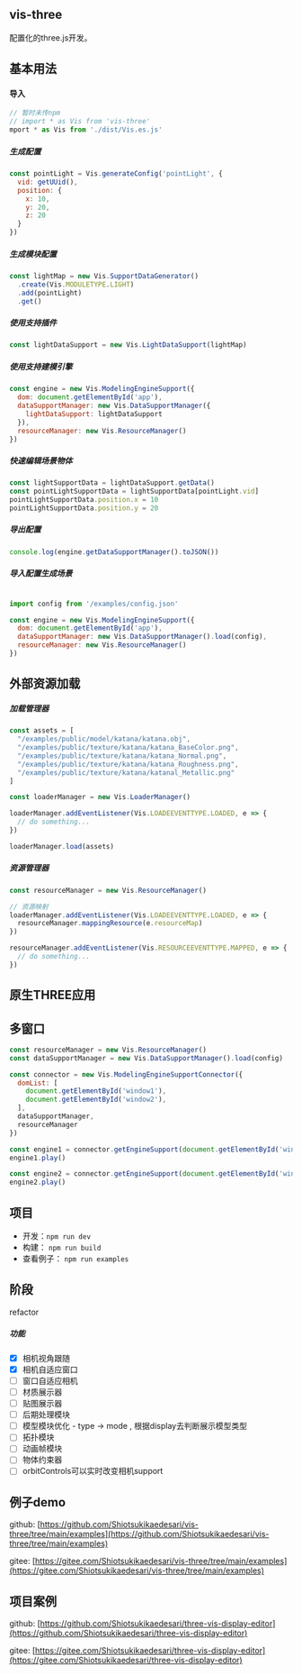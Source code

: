 ## vis-three

配置化的three.js开发。

## 基本用法

#### 导入

``` js
// 暂时未传npm
// import * as Vis from 'vis-three'
mport * as Vis from './dist/Vis.es.js'
```

##### 生成配置

``` js
const pointLight = Vis.generateConfig('pointLight', {
  vid: getUUid(),
  position: {
    x: 10,
    y: 20,
    z: 20
  }
})
```

##### 生成模块配置

``` js
const lightMap = new Vis.SupportDataGenerator()
  .create(Vis.MODULETYPE.LIGHT)
  .add(pointLight)
  .get()
```

##### 使用支持插件
``` js
const lightDataSupport = new Vis.LightDataSupport(lightMap)
```

##### 使用支持建模引擎
``` js
const engine = new Vis.ModelingEngineSupport({
  dom: document.getElementById('app'),
  dataSupportManager: new Vis.DataSupportManager({
    lightDataSupport: lightDataSupport
  }),
  resourceManager: new Vis.ResourceManager()
})
```

##### 快速编辑场景物体
``` js
const lightSupportData = lightDataSupport.getData()
const pointLightSupportData = lightSupportData[pointLight.vid]
pointLightSupportData.position.x = 10
pointLightSupportData.position.y = 20
```

##### 导出配置
``` js
console.log(engine.getDataSupportManager().toJSON())
```

##### 导入配置生成场景
``` js

import config from '/examples/config.json'

const engine = new Vis.ModelingEngineSupport({
  dom: document.getElementById('app'),
  dataSupportManager: new Vis.DataSupportManager().load(config),
  resourceManager: new Vis.ResourceManager()
})

```

## 外部资源加载

##### 加载管理器
``` js
const assets = [
  "/examples/public/model/katana/katana.obj",
  "/examples/public/texture/katana/katana_BaseColor.png",
  "/examples/public/texture/katana/katana_Normal.png",
  "/examples/public/texture/katana/katana_Roughness.png",
  "/examples/public/texture/katana/katanal_Metallic.png"
]

const loaderManager = new Vis.LoaderManager()

loaderManager.addEventListener(Vis.LOADEEVENTTYPE.LOADED, e => {
  // do something...
})

loaderManager.load(assets)
```
##### 资源管理器
``` js
const resourceManager = new Vis.ResourceManager()

// 资源映射
loaderManager.addEventListener(Vis.LOADEEVENTTYPE.LOADED, e => {
  resourceManager.mappingResource(e.resourceMap)
})

resourceManager.addEventListener(Vis.RESOURCEEVENTTYPE.MAPPED, e => {
  // do something...
})

```

## 原生THREE应用

## 多窗口

``` js
const resourceManager = new Vis.ResourceManager()
const dataSupportManager = new Vis.DataSupportManager().load(config)

const connector = new Vis.ModelingEngineSupportConnector({
  domList: [
    document.getElementById('window1'),
    document.getElementById('window2'),
  ],
  dataSupportManager,
  resourceManager
})

const engine1 = connector.getEngineSupport(document.getElementById('window1'))
engine1.play()

const engine2 = connector.getEngineSupport(document.getElementById('window2'))
engine2.play()

```

## 项目
* 开发：`npm run dev`
* 构建： `npm run build`
* 查看例子： `npm run examples`

## 阶段

refactor
##### 功能

- [x] 相机视角跟随
- [x] 相机自适应窗口
- [ ] 窗口自适应相机
- [ ] 材质展示器
- [ ] 贴图展示器
- [ ] 后期处理模块
- [ ] 模型模块优化 - type -> mode , 根据display去判断展示模型类型
- [ ] 拓扑模块
- [ ] 动画帧模块
- [ ] 物体约束器
- [ ] orbitControls可以实时改变相机support 

## 例子demo
github: [https://github.com/Shiotsukikaedesari/vis-three/tree/main/examples](https://github.com/Shiotsukikaedesari/vis-three/tree/main/examples)

gitee: [https://gitee.com/Shiotsukikaedesari/vis-three/tree/main/examples](https://gitee.com/Shiotsukikaedesari/vis-three/tree/main/examples)


## 项目案例

github: [https://github.com/Shiotsukikaedesari/three-vis-display-editor](https://github.com/Shiotsukikaedesari/three-vis-display-editor)

gitee: [https://gitee.com/Shiotsukikaedesari/three-vis-display-editor](https://gitee.com/Shiotsukikaedesari/three-vis-display-editor)


